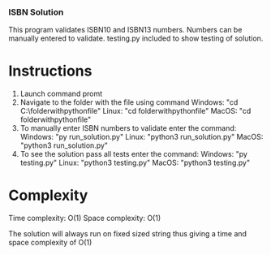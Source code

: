 ### ISBN Solution

This program validates ISBN10 and ISBN13 numbers. 
Numbers can be manually entered to validate.
testing.py included to show testing of solution.

# Instructions

1. Launch command promt
2. Navigate to the folder with the file using command
   Windows: "cd C:\folderwithpythonfile"
   Linux: "cd folderwithpythonfile"
   MacOS: "cd folderwithpythonfile"
3. To manually enter ISBN numbers to validate enter the command:
   Windows: "py run_solution.py" 
   Linux: "python3 run_solution.py"
   MacOS: "python3 run_solution.py"
4. To see the solution pass all tests enter the command:
   Windows: "py testing.py"
   Linux: "python3 testing.py"
   MacOS: "python3 testing.py"

# Complexity

Time complexity: O(1)
Space complexity: O(1)

The solution will always run on fixed sized string thus giving a time and space
complexity of O(1)
